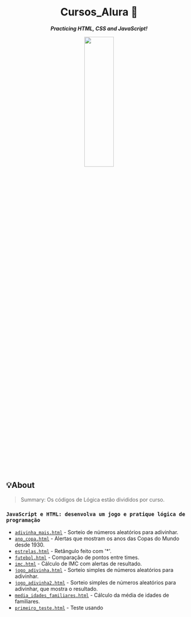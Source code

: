 <h1 align="center">
	Cursos_Alura 🚀
</h1>

<p align="center">
	<b><i>Practicing HTML, CSS and JavaScript!</i></b>
</p>

<p align="center">
  <img src="https://c.tenor.com/8XHjYF26qQQAAAAC/girl-pixel.gif" display="inline-block" width="40%" height="30%">
</p>

## 💡About

>Summary:
Os códigos de Lógica estão divididos por curso. 

###  `JavaScript e HTML: desenvolva um jogo e pratique lógica de programação`

* [`adivinha_mais.html`](Logica/adivinha_mais.html)			- Sorteio de números aleatórios para adivinhar.
* [`ano_copa.html`](Logica/ano_copa.html)			- Alertas que mostram os anos das Copas do Mundo desde 1930.
* [`estrelas.html`](Logica/estrelas.html)			- Retângulo feito com '*'.
* [`futebol.html`](Logica/futebol.html)			- Comparação de pontos entre times.
* [`imc.html`](Logica/imc.html)			- Cálculo de IMC com alertas de resultado.
* [`jogo_adivinha.html`](Logica/jogo_adivinha.html)			- Sorteio simples de números aleatórios para adivinhar.
* [`jogo_adivinha2.html`](Logica/jogo_adivinha2.html)			- Sorteio simples de números aleatórios para adivinhar, que mostra o resultado.
* [`media_idades_familiares.html`](Logica/media_idades_familiares.html)			- Cálculo da média de idades de familiares.
* [`primeiro_teste.html`](Logica/primeiro_teste.html)			- Teste usando <script>.
* [`programa.html`](Logica/programa.html)			- Programa que calcula a média de idades.
* [`tabuada.html`](Logica/tabuada.html)			- Cálculo da tabuada do 7.

### `JavaScript e HTML: pratique lógica com desenhos, animações e um jogo`

* [`alvo.html`](Logica_II/alvo.html)	- Jogo em que o centro do alvo deve ser clicado, gerando um alerta.
* [`bandeira.html`](Logica_II/bandeira.html)	- Bandeira do Brasil em JavaScript.
* [`creeper.html`](Logica_II/creeper.html)	- Creeper do Minecraft do Brasil em JavaScript.
* [`desenho.html`](Logica_II/desenho.html)	- Pincel de desenho com paleta de cores em JavaScript.
* [`esquadro.html`](Logica_II/esquadro.html)	- Esquadro em JavaScript.
* [`flor_circulo.html`](Logica_II/flor_circulo.html)	- Flor em JavaScript.
* [`fracoes.html`](Logica_II/fracoes.html)	- Representação gráfica de uma fração em JavaScript.
* [`infinitas_cores.html`](Logica_II/infinitas_cores.html)	- Pincel de desenho com seleção de cores em JavaScript.
* [`programa.html`](Logica_II/programa.html)	- Diferentes formatos gráficos em JavaScript.
* [`programa2.html`](Logica_II/programa2.html)	- Quadrados impressos utilizando 'for' em JavaScript.
* [`programa3.html`](Logica_II/programa3.html)	- Círculos com opções de cores e tamanhos em JavaScript.

### `HTML5 e CSS3`
>Summary:
A página se refere aos cursos -> Parte 1: crie uma página da Web; Parte 2: posicionamento, listas e navegação; Parte 3: trabalhando com formulários e tabelas; Parte 4: avançando no CSS.

* [`Pagina_do_Pastel`](HTML_CSS/Pagina_do_Pastel/)		- Um site dedicado a um dos melhores alimentos do mundo, utilizando a guia dos cursos. (Em construção 👩🏻‍💻)

<!--
### `HTML5 e CSS3 `

* [`ft_strlen`](Libft_Raquel/ft_strlen.c)				- find length of string.


### Non-standard functions

* [`ft_putchar_fd`](Libft_Raquel/ft_putchar_fd.c)		- output a character to given file.


### Linked list functions

* [`ft_lstnew`](Libft_Raquel/ft_lstnew.c)				- create new list.
-->
